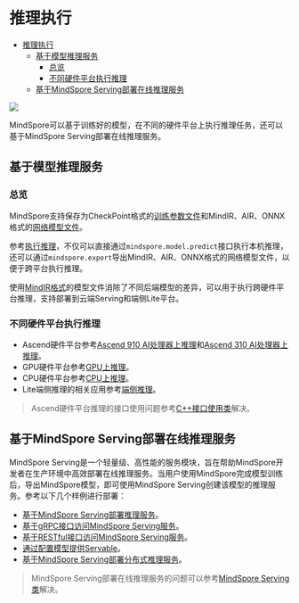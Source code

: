 # 推理执行

<!-- TOC -->

- [推理执行](#推理执行)
    - [基于模型推理服务](#基于模型推理服务)
        - [总览](#总览)
        - [不同硬件平台执行推理](#不同硬件平台执行推理)
    - [基于MindSpore Serving部署在线推理服务](#基于mindspore-serving部署在线推理服务)

<!-- /TOC -->

<a href="https://gitee.com/mindspore/docs/blob/master/docs/migration_guide/source_zh_cn/inference.md" target="_blank"><img src="./_static/logo_source.png"></a>

MindSpore可以基于训练好的模型，在不同的硬件平台上执行推理任务，还可以基于MindSpore Serving部署在线推理服务。

## 基于模型推理服务

### 总览

MindSpore支持保存为CheckPoint格式的[训练参数文件](https://www.mindspore.cn/tutorial/inference/zh-CN/master/multi_platform_inference.html#id2)和MindIR、AIR、ONNX格式的[网络模型文件](https://www.mindspore.cn/tutorial/inference/zh-CN/master/multi_platform_inference.html#id2)。

参考[执行推理](https://www.mindspore.cn/tutorial/inference/zh-CN/master/multi_platform_inference.html#id3)，不仅可以直接通过`mindspore.model.predict`接口执行本机推理，还可以通过`mindspore.export`导出MindIR、AIR、ONNX格式的网络模型文件，以便于跨平台执行推理。

使用[MindIR格式](https://www.mindspore.cn/tutorial/inference/zh-CN/master/multi_platform_inference.html#id3)的模型文件消除了不同后端模型的差异，可以用于执行跨硬件平台推理，支持部署到云端Serving和端侧Lite平台。

### 不同硬件平台执行推理

- Ascend硬件平台参考[Ascend 910 AI处理器上推理](https://www.mindspore.cn/tutorial/inference/zh-CN/master/multi_platform_inference_ascend_910.html)和[Ascend 310 AI处理器上推理](https://www.mindspore.cn/tutorial/inference/zh-CN/master/multi_platform_inference_ascend_310.html)。
- GPU硬件平台参考[GPU上推理](https://www.mindspore.cn/tutorial/inference/zh-CN/master/multi_platform_inference_gpu.html)。
- CPU硬件平台参考[CPU上推理](https://www.mindspore.cn/tutorial/inference/zh-CN/master/multi_platform_inference_cpu.html)。
- Lite端侧推理的相关应用参考[端侧推理](https://www.mindspore.cn/lite/docs?master)。

> Ascend硬件平台推理的接口使用问题参考[C++接口使用类](https://www.mindspore.cn/doc/faq/zh-CN/master/mindspore_cpp_library.html)解决。

## 基于MindSpore Serving部署在线推理服务

MindSpore Serving是一个轻量级、高性能的服务模块，旨在帮助MindSpore开发者在生产环境中高效部署在线推理服务。当用户使用MindSpore完成模型训练后，导出MindSpore模型，即可使用MindSpore Serving创建该模型的推理服务。参考以下几个样例进行部署：

- [基于MindSpore Serving部署推理服务](https://www.mindspore.cn/tutorial/inference/zh-CN/master/serving_example.html)。
- [基于gRPC接口访问MindSpore Serving服务](https://www.mindspore.cn/tutorial/inference/zh-CN/master/serving_grpc.html)。
- [基于RESTful接口访问MindSpore Serving服务](https://www.mindspore.cn/tutorial/inference/zh-CN/master/serving_restful.html)。
- [通过配置模型提供Servable](https://www.mindspore.cn/tutorial/inference/zh-CN/master/serving_model.html)。
- [基于MindSpore Serving部署分布式推理服务](https://www.mindspore.cn/tutorial/inference/zh-CN/master/serving_distributed_example.html)。

> MindSpore Serving部署在线推理服务的问题可以参考[MindSpore Serving类](https://www.mindspore.cn/doc/faq/zh-CN/master/mindspore_serving.html)解决。
